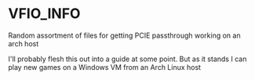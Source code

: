 # VFIO_INFO
Random assortment of files for getting PCIE passthrough working on an arch host

I'll probably flesh this out into a guide at some point. But as it stands I can play new games on a Windows VM from an Arch Linux host
